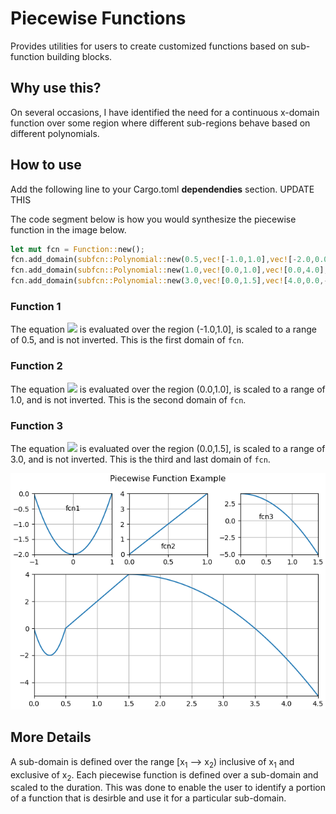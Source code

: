 # Piecewise Functions

Provides utilities for users to create customized functions based on
sub-function building blocks.

## Why use this?

On several occasions, I have identified the need for a continuous
x-domain function over some region where different sub-regions behave
based on different polynomials.

## How to use

Add the following line to your Cargo.toml __dependendies__ section.
UPDATE THIS

The code segment below is how you would synthesize the piecewise
function in the image below.

```rust
let mut fcn = Function::new();
fcn.add_domain(subfcn::Polynomial::new(0.5,vec![-1.0,1.0],vec![-2.0,0.0,2.0],false));
fcn.add_domain(subfcn::Polynomial::new(1.0,vec![0.0,1.0],vec![0.0,4.0],false));
fcn.add_domain(subfcn::Polynomial::new(3.0,vec![0.0,1.5],vec![4.0,0.0,-4.0],false));
```

### Function 1

The equation
<img src="https://render.githubusercontent.com/render/math?math=-2x^0%2B0x^1%2B2x^2=y">
is evaluated over the region (-1.0,1.0], is scaled to a range of 0.5,
and is not inverted. This is the first domain of ```fcn```.

### Function 2

The equation
<img src="https://render.githubusercontent.com/render/math?math=0x^0%2B4x^1=y">
is evaluated over the region (0.0,1.0], is scaled to a range of 1.0,
and is not inverted. This is the second domain of ```fcn```.

### Function 3

The equation
<img src="https://render.githubusercontent.com/render/math?math=4x^0%2B0x^1-4x^2=y">
is evaluated over the region (0.0,1.5], is scaled to a range of 3.0,
and is not inverted. This is the third and last domain of ```fcn```.

![Piecewise Example](doc/example.png)

## More Details

A sub-domain is defined over the range [x<sub>1</sub> --> x<sub>2</sub>)
inclusive of x<sub>1</sub> and exclusive of x<sub>2</sub>. Each
piecewise function is defined over a sub-domain and scaled to the
duration. This was done to enable the user to identify a portion of a
function that is desirble and use it for a particular sub-domain.


